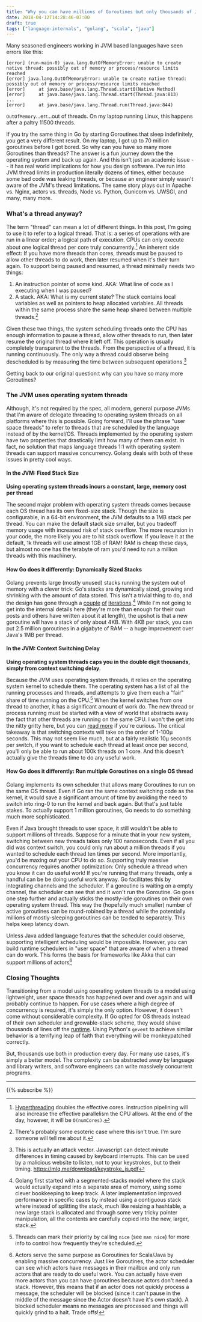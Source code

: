 ```yaml
---
title: "Why you can have millions of Goroutines but only thousands of Java Threads"
date: 2018-04-12T14:28:46-07:00
draft: true
tags: ["language-internals", "golang", "scala", "java"]
---
```

Many seasoned engineers working in JVM based languages have seen errors like this:
```
[error] (run-main-0) java.lang.OutOfMemoryError: unable to create native thread: possibly out of memory or process/resource limits reached
[error] java.lang.OutOfMemoryError: unable to create native thread: possibly out of memory or process/resource limits reached
[error] 	at java.base/java.lang.Thread.start0(Native Method)
[error] 	at java.base/java.lang.Thread.start(Thread.java:813)
...
[error] 	at java.base/java.lang.Thread.run(Thread.java:844)
```
`OutOfMemory`...err...out of threads. On my laptop running Linux, this happens after a paltry 11500 threads. 

If you try the same thing in Go by starting Goroutines that sleep indefinitely, you get a very different result. On my laptop, I got up to 70 million goroutines before I got bored. So why can you have so many more Goroutines than threads? The answer is a fun journey down the the operating system and back up again. And this isn't just an academic issue -- it has real world implications for how you design software. I've run into JVM thread limits in production literally dozens of times, either because some bad code was leaking threads, or because an engineer simply wasn't aware of the JVM's thread limitations. The same story plays out in Apache vs. Nginx, actors vs. threads, Node vs. Python, Gunicorn vs. UWSGI, and many, many more.

### What's a thread anyway?
The term "thread" can mean a lot of different things. In this post, I'm going to use it to refer to a logical thread. That is: a series of operations with are run in a linear order; a logical path of execution. CPUs can only execute about one logical thread per core truly concurrently.[^1] An inherent side effect: If you have more threads than cores, threads must be paused to allow other threads to do work, then later resumed when it's their turn again. To support being paused and resumed, a thread minimally needs two things:

1. An instruction pointer of some kind. AKA: What line of code as I executing when I was paused?
2. A stack. AKA: What is my current state? The stack contains local variables as well as pointers to heap allocated variables. All threads within the same process share the same heap shared between multiple threads.[^4]

Given these two things, the system scheduling threads onto the CPU has enough information to pause a thread, allow other threads to run, then later resume the original thread where it left off. This operation is usually completely transparent to the threads. From the perspective of a thread, it is running continuously. The only way a thread could observe being descheduled is by measuring the time between subsequent operations.[^5]

Getting back to our original question:t why can you have so many more Goroutines?

### The JVM uses operating system threads
Although, it's not required by the spec, all modern, general purpose JVMs that I'm aware of delegate threading to operating system threads on all platforms where this is possible. Going forward, I'll use the phrase "user space threads" to refer to threads that are scheduled by the language instead of by the kernel/OS. Threads implemented by the operating system have two properties that drastically limit how many of them can exist. In fact, no solution that maps language threads 1:1 with operating system threads can support massive concurrency. Golang deals with both of these issues in pretty cool ways.

#### In the JVM: Fixed Stack Size

**Using operating system threads incurs a constant, large, memory cost per thread**

The second major problem with operating system threads comes because each OS thread has its own fixed-size stack. Though the size is configurable, in a 64-bit environment, the JVM defaults to a 1MB stack per thread. You can make the default stack size smaller, but you tradeoff memory usage with increased risk of stack overflow. The more recursion in your code, the more likely you are to hit stack overflow. If you leave it at the default, 1k threads will use almost 1GB of RAM! RAM is cheap these days, but almost no one has the terabyte of ram you'd need to run a million threads with this machinery.

#### How Go does it differently: Dynamically Sized Stacks
Golang prevents large (mostly unused) stacks running the system out of memory with a clever trick: Go's stacks are dynamically sized, growing and shrinking with the amount of data stored. This isn't a trivial thing to do, and the design has gone through a [couple](https://blog.cloudflare.com/how-stacks-are-handled-in-go/) [of](https://groups.google.com/forum/#!topic/golang-dev/i7vORoJ3XIw) [iterations](https://docs.google.com/document/d/1wAaf1rYoM4S4gtnPh0zOlGzWtrZFQ5suE8qr2sD8uWQ/pub).[^2] While I'm not going to get into the internal details here (they're more than enough for their own posts and others have written about it at length), the upshot is that a new goroutine will have a stack of only about 4KB. With 4KB per stack, you can put 2.5 million goroutines in a gigabyte of RAM -- a huge improvement over Java's 1MB per thread.

#### In the JVM: Context Switching Delay

**Using operating system threads caps you in the double digit thousands, simply from context switching delay**.

Because the JVM uses operating system threads, it relies on the operating system kernel to schedule them. The operating system has a list of all the running processes and threads, and attempts to give them each a "fair" share of time running on the CPU.[^nice] When the kernel switches from one thread to another, it has a significant amount of work do. The new thread or process running must be started with a view of world that abstracts away the fact that other threads are running on the same CPU. I won't the get into the nitty gritty here, but you can [read more](https://en.wikipedia.org/wiki/Context_switch) if you're curious. The critical takeaway is that switching contexts will take on the order of 1-100µ seconds. This may not seem like much, but at a fairly realistic 10µ seconds per switch, if you want to schedule each thread at least once per second, you'll only be able to run about 100k threads on 1 core. And this doesn't actually give the threads time to do any useful work.

#### How Go does it differently: Run multiple Goroutines on a single OS thread
Golang implements its own scheduler that allows many Goroutines to run on the same OS thread. Even if Go ran the same context switching code as the kernel, it would save a significant amount of time by avoiding the need to switch into ring-0 to run the kernel and back again. But that's just table stakes. To actually support 1 million goroutines, Go needs to do something much more sophisticated.

Even if Java brought threads to user space, it still wouldn't be able to support millions of threads. Suppose for a minute that in your new system, switching between new threads takes only 100 nanoseconds. Even if all you did was context switch, you could only run about a million threads if you wanted to schedule each thread ten times per second. More importantly, you'd be maxing out your CPU to do so. Supporting truly massive concurrency requires another optimization: Only schedule a thread when you know it can do useful work! If you're running that many threads, only a handful can be be doing useful work anyway. Go facilitates this by integrating channels and the scheduler. If a goroutine is waiting on a empty channel, the scheduler can see that and it won't run the Goroutine. Go goes one step further and actually sticks the mostly-idle goroutines on their own operating system thread. This way the (hopefully much smaller) number of active goroutines can be round-robined by a thread while the potentially millions of mostly-sleeping goroutines can be tended to separately. This helps keep latency down.

Unless Java added language features that the scheduler could observe, supporting intelligent scheduling would be impossible. However, you can build runtime schedulers in "user space" that are aware of when a thread can do work. This forms the basis for frameworks like Akka that can support millions of actors[^3] 

### Closing Thoughts
Transitioning from a model using operating system threads to a model using lightweight, user space threads has happened over and over again and will probably continue to happen. For use cases where a high degree of concurrency is required, it's simply the only option. However, it doesn't come without considerable complexity. If Go opted for OS threads instead of their own scheduler and growable-stack scheme, they would shave thousands of lines off the [runtime](https://github.com/golang/go/blob/d9b006a7057d4666cb4fa9c421f2360ef3994b0f/src/runtime/proc.go). Using Python's `gevent` to achieve similar behavior is a terrifying leap of faith that everything will be monkeypatched correctly.

But, thousands use both in production every day. For many use cases, it's simply a better model. The complexity can be abstracted away by language and library writers, and software engineers can write massively concurrent programs.

***
{{% subscribe %}}

[^1]: [Hyperthreading](https://en.wikipedia.org/wiki/Hyper-threading) doubles the effective cores. Instruction pipelining will also increase the effective parallelism the CPU allows. At the end of the day, however, it will be `O(numCores)`.

[^2]: Golang first started with a segmented-stacks model where the stack would actually expand into a separate area of memory, using some clever bookkeeping to keep track. A later implementation improved performance in specific cases by instead using a contiguous stack where instead of splitting the stack, much like resizing a hashtable, a new large stack is allocated and through some very tricky pointer manipulation, all the contents are carefully copied into the new, larger, stack.

[^3]: Actors serve the same purpose as Goroutines for Scala/Java by enabling massive concurrency. Just like Goroutines, the actor scheduler can see which actors have messages in their mailbox and only run actors that are ready to do useful work. You can actually have even more actors than you can have goroutines because actors don't need a stack. However, this means that if an actor does not quickly process a message, the scheduler will be blocked (since it can't pause in the middle of the message since the Actor doesn't have it's own stack). A blocked scheduler means no messages are processed and things will quickly grind to a halt. Trade offs!

[^4]: There's probably some esoteric case where this isn't true. I'm sure someone will tell me about it.

[^5]: This is actually an attack vector. Javascript can detect minute differences in timing caused by keyboard interrupts. This can be used by a malicious website to listen, not to your keystrokes, but to their timing. https://mlq.me/download/keystroke_js.pdf

[^nice]: Threads can mark their priority by calling `nice` (see `man nice`) for more info to control how frequently they're scheduled.